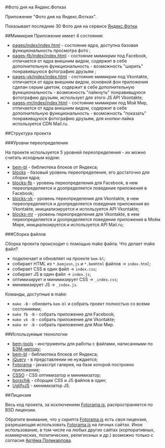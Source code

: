 #Фото дня на Яндекс.Фотках

Приложение "Фото дня на Яндекс.Фотках".

Показывает последние 30 Фото дня на сервисе [Яндекс.Фотки](http://fotki.yandex.ru/).

##Мимикрия
Приложение имеет 4 состояния:

 * [pages/index/index.html](https://github.com/banzalik/yasubb-kiev2012/tree/master/pages/index/index.html) - состояние ядра, доступна базовая функциональность просмотра фото ;
 * [pages-fb/index/index.html](https://github.com/banzalik/yasubb-kiev2012/tree/master/pages/index/index.html) - состояние мимикрии под Facebook, отличается от ядра внешним видом, содержит в себе дополнительную функциональность - возможность "шарить" понравившуюся фотографию друзьям ;
 * [pages-vk/index/index.html](https://github.com/banzalik/yasubb-kiev2012/tree/master/pages/index/index.html) - состояние мимикрии под Vkontakte, отличается от ядра внешним видом, основной фон приложения сделан серым цветом, содержит в себе дополнительную функциональность - возможность "лайкнуть" понравивщуюся фотографию друзьям, использует для этого JS API Vkontakte;
 * [pages-mr/index/index.html](https://github.com/banzalik/yasubb-kiev2012/tree/master/pages/index/index.html) - состояние мимикрии под Мой Мир, отличается от ядра внешним видом, содержит в себе дополнительную функциональность - возможность "показать" понравивщуюся фотографию друзьям, для кнопки-лайка используется CDN Mail.ru.

##Структура проекта

###Уровни переопределения
 
На проекте используется 5 уровней переопределения - их можно считать исходным кодом:

  * [bem-bl](https://github.com/bem/bem-bl) - библиотека блоков от Яндекса;
  * [blocks](https://github.com/banzalik/yasubb-kiev2012/tree/master/blocks/) - базовый уровень переопределения, его достаточно для сборки ядра;
  * [blocks-fb](https://github.com/banzalik/yasubb-kiev2012/tree/master/blocks-fb/) - уровень переопределения для Facebook, в нем переопределяется и доопределяется поведение приложения в Facebook;
  * [blocks-vk](https://github.com/banzalik/yasubb-kiev2012/tree/master/blocks-vk/) - уровень переопределения для Vkontakte, в нем переопределяется и доопределяется поведение приложения во Vkontakte, инициализируется и используется API Vkontakte;
  * [blocks-mr](https://github.com/banzalik/yasubb-kiev2012/tree/master/blocks-mr/) - уровень переопределения для Vkontakte, в нем переопределяется и доопределяется поведение приложения в Моём Мире, инициализируется и используется API Maii.ru;

###Сборка файлов

Сборка проекта происходит с помощью make файла.
Что делает make файл?

 * подключает и обновляет на проекте `bem-bl`;
 * собирает HTML из `*.bemjosn,js` и `*.bemhtml` файлов -> `index.html`;
 * собирает CSS в один файл -> `index.css`;
 * собирает JS в один файл -> `index.js`;
 * оптимизирует и минимизирует CSS -> `_index.css`;
 * минимизирует JS -> `_index.js`.

Команды, доступные в make:

 * `make -B` - обновить `bem-bl` и собрать проект полностью со всеми состояниями;
 * `make fb -B` - собрать приложение для Facebook;
 * `make vk -B` - собрать приложение для Vkontakte;
 * `make mr -B` - собрать приложение для Мои Мир.


##Используемые технологии

 * [bem-tools](https://github.com/bem/bem-tools) - инструменты для работы с файлами, написанными по [БЭМ-методу](http://bem.github.com/bem-method/pages/beginning/beginning.en.html);
 * [bem-bl](https://github.com/bem/bem-bl) - библиотека блоков от Яндекса;
 * [jQuery](http://jQuery.com/) - в представлении не нуждается;
 * [Fotorama](http://fotoramajs.com/) - javascript галерея, на базе которой построено приложение;
 * [CSSO](http://github.com/afelix/csso) - CSS оптимизатор и минимизатор;
 * [borschik](http://github.com/veged/borschik) - сборщик CSS и JS файлов в один;
 * [UglifyJS](http://github.com/mishoo/UglifyJS) - минимизатор JS.

##Лицензия

Весь код проекта, за исключением [Fotorama.js](http://fotoramajs.com/), распространяется по BSD лицензии.

Обратите внимание, что у скрипта [Fotorama.js](http://fotoramajs.com/) есть своя лицензия, разрешающая использовать [Fotorama.js](http://fotoramajs.com/) на личных сайтах. Иное использование, в том числе на любых других сайтах (корпоративных, коммерческих, политических, религиозных и др.) возможно только с согласия [Артёма Поликарпова](mailto:fotoramajs@gmail.com).